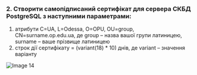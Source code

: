 ### 2. Створити самопідписаний сертифікат для сервера СКБД PostgreSQL з наступними параметрами:
1. атрибути C=UA, L=Odessa, O=OPU, OU=group, CN=surname.op.edu.ua, де group – назва вашої групи латиницею, surname – ваше прізвище латиницею
2. строк дії сертифікату = (variant(18) * 10) днів, де variant – значення варіанту

![Image 14](https://i.ibb.co/N3v4WKX/photo-1-2023-12-11-02-46-48.jpg)


